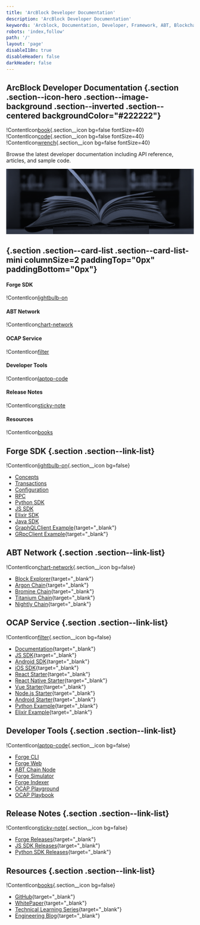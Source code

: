 ```yaml
---
title: 'ArcBlock Developer Documentation'
description: 'ArcBlock Developer Documentation'
keywords: 'Arcblock, Documentation, Developer, Framework, ABT, Blockchain'
robots: 'index,follow'
path: '/'
layout: 'page'
disableI18n: true
disableHeader: false
darkHeader: false
---
```


## ArcBlock Developer Documentation {.section .section--icon-hero .section--image-background .section--inverted .section--centered backgroundColor="#222222"}

!ContentIcon[book](#ffffff){.section__icon bg=false fontSize=40}
!ContentIcon[code](#ffffff){.section__icon bg=false fontSize=40}
!ContentIcon[wrench](#ffffff){.section__icon bg=false fontSize=40}

Browse the latest developer documentation including API reference, articles, and sample code.

![](./images/docs-bg-mint.png)

## {.section .section--card-list .section--card-list-mini columnSize=2 paddingTop="0px" paddingBottom="0px"}

#### Forge SDK

!ContentIcon[lightbulb-on](#222222)

#### ABT Network

!ContentIcon[chart-network](#222222)

#### OCAP Service

!ContentIcon[filter](#222222)

#### Developer Tools

!ContentIcon[laptop-code](#222222)

#### Release Notes

!ContentIcon[sticky-note](#222222)

#### Resources

!ContentIcon[books](#222222)

## Forge SDK {.section .section--link-list}

!ContentIcon[lightbulb-on](#4a4a4a){.section__icon bg=false}

- [Concepts](/forge/latest/intro/concepts.html)
- [Transactions](/forge/latest/txs/)
- [Configuration](/forge/latest/core/configuration.html)
- [RPC](/forge/latest/core/rpc.html)
- [Python SDK](/forge/latest/sdk/python.html)
- [JS SDK](/forge/latest/sdk/javascript.html)
- [Elixir SDK](/forge/latest/sdk/elixir.html)
- [Java SDK](/forge/latest/sdk/java.html)
- [GraphQLClient Example](https://github.com/ArcBlock/forge-js/tree/master/packages/graphql-client/examples){target="_blank"}
- [GRpcClient Example](https://github.com/ArcBlock/forge-js/tree/master/packages/grpc-client/examples){target="_blank"}

## ABT Network {.section .section--link-list}

!ContentIcon[chart-network](#4a4a4a){.section__icon bg=false}

- [Block Explorer](https://explorer.abtnetwork.io){target="_blank"}
- [Argon Chain](https://argon.abtnetwork.io){target="_blank"}
- [Bromine Chain](https://bromine.abtnetwork.io){target="_blank"}
- [Titanium Chain](https://titanium.abtnetwork.io){target="_blank"}
- [Nightly Chain](https://test.abtnetwork.io){target="_blank"}

## OCAP Service {.section .section--link-list}

!ContentIcon[filter](#4a4a4a){.section__icon bg=false}

- [Documentation](http://ocap-docs.arcblock.io){target="_blank"}
- [JS SDK](https://github.com/ArcBlock/ocap-javascript-sdk/tree/master/packages/ocap-js){target="_blank"}
- [Android SDK](https://github.com/ArcBlock/arcblock-android-sdk){target="_blank"}
- [iOS SDK](https://github.com/ArcBlock/arcblock-ios-sdk){target="_blank"}
- [React Starter](https://github.com/ArcBlock/ocap-react-starter){target="_blank"}
- [React Native Starter](https://github.com/ArcBlock/ocap-react-native-starter){target="_blank"}
- [Vue Starter](https://github.com/ArcBlock/ocap-vue-starter){target="_blank"}
- [Node.js Starter](https://github.com/ArcBlock/ocap-express-starter){target="_blank"}
- [Android Starter](https://github.com/NateRobinson/SDKTempDemo){target="_blank"}
- [Python Example](https://github.com/tyrchen/ocap-example/tree/master/src/python){target="_blank"}
- [Elixir Example](https://github.com/tyrchen/ocap-example/tree/master/src/elixir){target="_blank"}

## Developer Tools {.section .section--link-list}

!ContentIcon[laptop-code](#4a4a4a){.section__icon bg=false}

- [Forge CLI](/forge/latest/tools/forge_cli.html)
- [Forge Web](/forge/latest/tools/forge_web.html)
- [ABT Chain Node](/forge/latest/tools/abt_chain_node.html)
- [Forge Simulator](/forge/latest/tools/simulator.html)
- [Forge Indexer](/forge/latest/tools/forge_indexer.html)
- [OCAP Playground](https://ocap.arcblock.io)
- [OCAP Playbook](https://ocap.arcblock.io/playbooks)

## Release Notes {.section .section--link-list}

!ContentIcon[sticky-note](#4a4a4a){.section__icon bg=false}

- [Forge Releases](https://github.com/ArcBlock/forge-release/releases){target="_blank"}
- [JS SDK Releases](https://github.com/ArcBlock/forge-js/blob/master/CHANGELOG.md){target="_blank"}
- [Python SDK Releases](https://github.com/ArcBlock/forge-python-sdk/blob/master/CHANGELOG.md){target="_blank"}

## Resources {.section .section--link-list}

!ContentIcon[books](#4a4a4a){.section__icon bg=false}

- [GitHub](https://github.com/ArcBlock){target="_blank"}
- [WhitePaper](https://www.arcblock.io/en/whitepaper){target="_blank"}
- [Technical Learning Series](https://www.arcblock.io/en/learning){target="_blank"}
- [Engineering Blog](https://www.arcblock.io/zh/categories/Engineering%20blog){target="_blank"}
